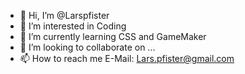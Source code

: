 - 👋 Hi, I’m @Larspfister
- 👀 I’m interested in Coding
- 🌱 I’m currently learning CSS and GameMaker
- 💞️ I’m looking to collaborate on ...
- 📫 How to reach me E-Mail: Lars.pfister@gmail.com

<!---
Larspfister/Larspfister is a ✨ special ✨ repository because its `README.md` (this file) appears on your GitHub profile.
You can click the Preview link to take a look at your changes.
--->
